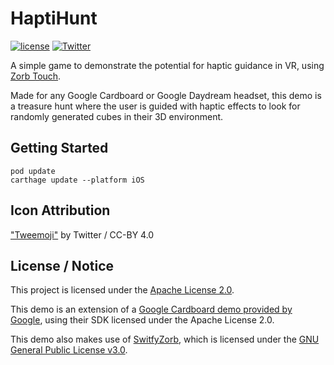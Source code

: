 # HaptiHunt

[![license](https://img.shields.io/badge/license-Apache%202.0-green.svg)](https://github.com/SomaticLabs/HaptiHunt/blob/master/LICENSE)
[![Twitter](https://img.shields.io/badge/twitter-@SomaticLabs-orange.svg?style=flat)](http://twitter.com/SomaticLabs)

A simple game to demonstrate the potential for haptic guidance in VR, using [Zorb Touch](https://zorbtouch.com). 

Made for any Google Cardboard or Google Daydream headset, this demo is a treasure hunt where the user is guided with haptic effects to look for randomly generated cubes in their 3D environment.

## Getting Started

```
pod update
carthage update --platform iOS
```

## Icon Attribution

["Tweemoji"](https://github.com/twitter/twemoji) by Twitter / CC-BY 4.0

## License / Notice

This project is licensed under the [Apache License 2.0](https://github.com/SomaticLabs/HaptiHunt/blob/master/LICENSE).

This demo is an extension of a [Google Cardboard demo provided by Google](https://github.com/googlevr/gvr-ios-sdk/tree/master/Samples/TreasureHunt
), using their SDK licensed under the Apache License 2.0.

This demo also makes use of [SwitfyZorb](https://github.com/SomaticLabs/SwiftyZorb), which is licensed under the [GNU General Public License v3.0](https://github.com/SomaticLabs/SwiftyZorb/blob/master/LICENSE).
